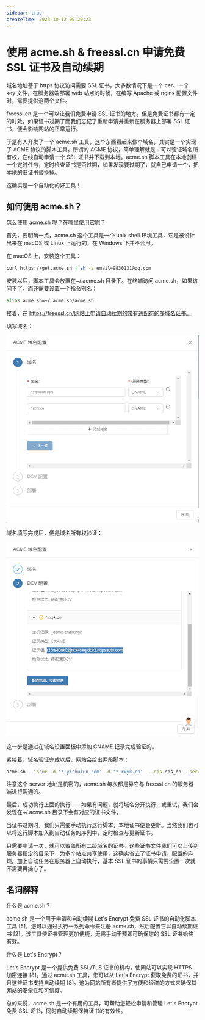 ```yaml
---
sidebar: true
createTime: 2023-10-12 00:20:23
---
```


# 使用 acme.sh & freessl.cn 申请免费 SSL 证书及自动续期

域名地址基于 https 协议访问需要 SSL 证书，大多数情况下是一个 cer、一个 key 文件，在服务器端部署 web 站点的时候，在编写 Apache 或 nginx 配置文件时，需要提供这两个文件。

freessl.cn 是一个可以让我们免费申请 SSL 证书的地方。但是免费证书都有一定的时效，如果证书过期了而我们忘记了重新申请并重新在服务器上部署 SSL 证书，便会影响网站的正常运行。

于是有人开发了一个 acme.sh 工具，这个东西看起来像个域名，其实是一个实现了 ACME 协议的脚本工具。所谓的 ACME 协议，简单理解就是：可以验证域名所有权，在线自动申请一个 SSL 证书并下载到本地。acme.sh 脚本工具在本地创建一个定时任务，定时检查证书是否过期，如果发现要过期了，就自己申请一个，把本地的旧证书替换掉。

这确实是一个自动化的好工具！

## 如何使用 acme.sh？

怎么使用 acme.sh 呢？在哪里使用它呢？

首先，要明确一点，acme.sh 这个工具是一个 unix shell 环境工具，它是被设计出来在 macOS 或 Linux 上运行的，在 Windows 下并不合用。

在 macOS 上，安装这个工具：

```bash
curl https://get.acme.sh | sh -s email=9830131@qq.com
```

安装以后，脚本工具会放置在~/.acme.sh 目录下。在终端访问 acme.sh，如果访问不了，而还需要设置一个指令别名：

```bash
alias acme.sh=~/.acme.sh/acme.sh
```

接着，在 https://freessl.cn/网站上申请自动续期的带有通配符的多域名证书。

填写域名：

![image-20231012003243941](assets/image-20231012003243941.png)

域名填写完成后，便是域名所有权验证：

![image-20231012003307779](assets/image-20231012003307779.png)

这一步是通过在域名设置面板中添加 CNAME 记录完成验证的。

紧接着，域名验证完成以后，网站会给出两段脚本：

```bash
acme.sh --issue -d '*.yishulun.com' -d '*.rxyk.cn'  --dns dns_dp --server https://acme.freessl.cn/v2/DV90/directory/i33ey2k462**** --debug
```

注意这个 server 地址是机密的，acme.sh 每次都是靠它与 freessl.cn 的服务器端进行沟通的。

最后，成功执行上面的执行——如果有问题，就将域名分开执行，或重试，我们会发现在~/.acme.sh 目录下会有对应的证书文件。

当证书过期时，我们只需要手动执行这行脚本，本地证书便会更新。当然我们也可以将这行脚本加入到自动任务的序列中，定时检查与更新证书。

只需要申请一次，就可以覆盖所有二级域名的证书。这些证书文件我们可以上传到服务器指定的目录下，为多个站点共享使用，这确实省去了证书申请、配置的麻烦。加上自动任务在服务器上自动执行，基本 SSL 证书的事情只需要设置一次就不需要再操心了。

## 名词解释

什么是 acme.sh？

acme.sh 是一个用于申请和自动续期 Let's Encrypt 免费 SSL 证书的自动化脚本工具 [5]。您可以通过执行一系列命令来注册 acme.sh，然后配置它以自动续期证书 [2]。该工具使证书管理更加便捷，无需手动干预即可确保您的 SSL 证书始终有效。

什么是 Let's Encrypt？

Let's Encrypt 是一个提供免费 SSL/TLS 证书的机构，使网站可以实现 HTTPS 加密连接 [8]。通过 acme.sh 工具，您可以从 Let's Encrypt 获取免费的证书，并且这些证书支持自动续期 [8]。这为网站所有者提供了方便和经济的方式来确保其网站的安全性和可信度。

总的来说，acme.sh 是一个有用的工具，可帮助您轻松申请和管理 Let's Encrypt 免费 SSL 证书，同时自动续期保持证书的有效性。